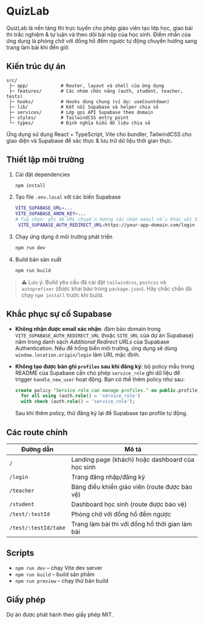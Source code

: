 # QuizLab

QuizLab là nền tảng thi trực tuyến cho phép giáo viên tạo lớp học, giao bài thi trắc nghiệm & tự luận và theo dõi bài nộp của học sinh. Điểm nhấn của ứng dụng là phòng chờ với đồng hồ đếm ngược tự động chuyển hướng sang trang làm bài khi đến giờ.

## Kiến trúc dự án

```
src/
 ├─ app/            # Router, layout và shell của ứng dụng
 ├─ features/       # Các nhóm chức năng (auth, student, teacher, tests)
 ├─ hooks/          # Hooks dùng chung (ví dụ: useCountdown)
 ├─ lib/            # Kết nối Supabase và helper chia sẻ
 ├─ services/       # Lớp gọi API Supabase theo domain
 ├─ styles/         # TailwindCSS entry point
 └─ types/          # Định nghĩa kiểu dữ liệu chia sẻ
```

Ứng dụng sử dụng React + TypeScript, Vite cho bundler, TailwindCSS cho giao diện và Supabase để xác thực & lưu trữ dữ liệu thời gian thực.

## Thiết lập môi trường

1. Cài đặt dependencies

   ```bash
   npm install
   ```

2. Tạo file `.env.local` với các biến Supabase

   ```bash
   VITE_SUPABASE_URL=...
   VITE_SUPABASE_ANON_KEY=...
   # Tuỳ chọn: ghi đè URL chuyển hướng xác nhận email nếu khác với SITE_URL đã cấu hình trong Supabase
    VITE_SUPABASE_AUTH_REDIRECT_URL=https://your-app-domain.com/login
   ```

3. Chạy ứng dụng ở môi trường phát triển

   ```bash
   npm run dev
   ```

4. Build bản sản xuất

   ```bash
   npm run build
   ```

> ⚠️ Lưu ý: Build yêu cầu đã cài đặt `tailwindcss`, `postcss` và `autoprefixer` (được khai báo trong `package.json`). Hãy chắc chắn đã chạy `npm install` trước khi build.

## Khắc phục sự cố Supabase

- **Không nhận được email xác nhận**: đảm bảo domain trong `VITE_SUPABASE_AUTH_REDIRECT_URL` (hoặc `SITE_URL` của dự án Supabase) nằm trong danh sách _Additional Redirect URLs_ của Supabase Authentication. Nếu để trống biến môi trường, ứng dụng sẽ dùng `window.location.origin/login` làm URL mặc định.
- **Không tạo được bản ghi `profiles` sau khi đăng ký**: bộ policy mẫu trong README của Supabase cần cho phép `service_role` ghi dữ liệu để trigger `handle_new_user` hoạt động. Bạn có thể thêm policy như sau:

  ```sql
  create policy "Service role can manage profiles." on public.profiles
    for all using (auth.role() = 'service_role')
    with check (auth.role() = 'service_role');
  ```

  Sau khi thêm policy, thử đăng ký lại để Supabase tạo profile tự động.

## Các route chính

| Đường dẫn             | Mô tả                                                     |
|-----------------------|-----------------------------------------------------------|
| `/`                   | Landing page (khách) hoặc dashboard của học sinh          |
| `/login`              | Trang đăng nhập/đăng ký                                   |
| `/teacher`            | Bảng điều khiển giáo viên (route được bảo vệ)            |
| `/student`            | Dashboard học sinh (route được bảo vệ)                   |
| `/test/:testId`       | Phòng chờ với đồng hồ đếm ngược                           |
| `/test/:testId/take`  | Trang làm bài thi với đồng hồ thời gian làm bài          |

## Scripts

- `npm run dev` – chạy Vite dev server
- `npm run build` – build sản phẩm
- `npm run preview` – chạy thử bản build

## Giấy phép

Dự án được phát hành theo giấy phép MIT.
